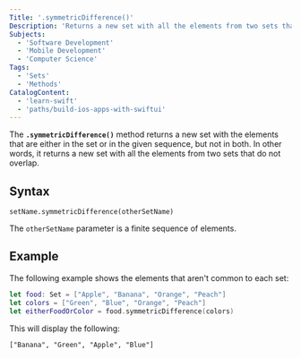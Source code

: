 ```yaml
---
Title: '.symmetricDifference()'
Description: 'Returns a new set with all the elements from two sets that do not overlap.'
Subjects:
  - 'Software Development'
  - 'Mobile Development'
  - 'Computer Science'
Tags:
  - 'Sets'
  - 'Methods'
CatalogContent:
  - 'learn-swift'
  - 'paths/build-ios-apps-with-swiftui'
---
```


The **`.symmetricDifference()`** method returns a new set with the elements that are either in the set or in the given sequence, but not in both. In other words, it returns a new set with all the elements from two sets that do not overlap.

## Syntax

```pseudo
setName.symmetricDifference(otherSetName)
```

The `otherSetName` parameter is a finite sequence of elements.

## Example

The following example shows the elements that aren't common to each set:

```swift
let food: Set = ["Apple", "Banana", "Orange", "Peach"]
let colors = ["Green", "Blue", "Orange", "Peach"]
let eitherFoodOrColor = food.symmetricDifference(colors)
```

This will display the following:

```shell
["Banana", "Green", "Apple", "Blue"]
```
